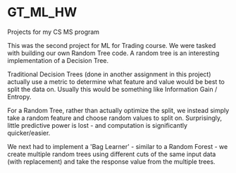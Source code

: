 # GT_ML_HW
Projects for my CS MS program

This was the second project for ML for Trading course.  We were tasked with building our own Random Tree code.  A random tree is an interesting implementation of a Decision Tree.

Traditional Decision Trees (done in another assignment in this project) actually use a metric to determine what feature and value would be best to split the data on.  Usually this would be something like Information Gain / Entropy.

For a Random Tree, rather than actually optimize the split, we instead simply take a random feature and choose random values to split on.  Surprisingly, little predictive power is lost - and computation is significantly quicker/easier.

We next had to implement a 'Bag Learner' - similar to a Random Forest - we create multiple random trees using different cuts of the same input data (with replacement) and take the response value from the multiple trees.

